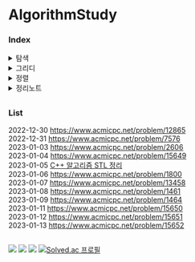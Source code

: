 # AlgorithmStudy

### Index
<details>
  <summary>
    탐색
  </summary>
  <div>
    2022-12-30 https://www.acmicpc.net/problem/12865 <br>
    2022-12-31 https://www.acmicpc.net/problem/7576 <br>
    2023-01-03 https://www.acmicpc.net/problem/2606 <br>
    2023-01-04 https://www.acmicpc.net/problem/15649 <br>
    2023-01-11 https://www.acmicpc.net/problem/15650 <br>
    2023-01-12 https://www.acmicpc.net/problem/15651 <br>
    2023-01-13 https://www.acmicpc.net/problem/15652 <br>
  </div>
</details>

<details>
  <summary>
    그리디
  </summary>
  <div>
    2023-01-06 https://www.acmicpc.net/problem/1800 <br>
    2023-01-07 https://www.acmicpc.net/problem/13458 <br>
    2023-01-08 https://www.acmicpc.net/problem/1461 <br>
    2023-01-09 https://www.acmicpc.net/problem/1464 <br>
  </div>
</details>

<details>
  <summary>
    정렬
  </summary>
  <div>

  </div>
</details>

<details>
  <summary>
    정리노트
  </summary>
  <div>
    2023-01-05  <a href="https://github.com/ongsiru/AlgorithmStudy/blob/master/2023-01-05/2023-01-05.cpp">C++ 알고리즘 STL 정리</a> <br>
  </div>
</details>

##
### List
  2022-12-30 https://www.acmicpc.net/problem/12865 <br>
  2022-12-31 https://www.acmicpc.net/problem/7576 <br>
  2023-01-03 https://www.acmicpc.net/problem/2606 <br>
  2023-01-04 https://www.acmicpc.net/problem/15649 <br>
  2023-01-05  <a href="https://github.com/ongsiru/AlgorithmStudy/blob/master/2023-01-05/2023-01-05.cpp">C++ 알고리즘 STL 정리</a> <br>
  2023-01-06 https://www.acmicpc.net/problem/1800 <br>
  2023-01-07 https://www.acmicpc.net/problem/13458 <br>
  2023-01-08 https://www.acmicpc.net/problem/1461 <br>
  2023-01-09 https://www.acmicpc.net/problem/1464 <br>
  2023-01-11 https://www.acmicpc.net/problem/15650 <br>
  2023-01-12 https://www.acmicpc.net/problem/15651 <br>
  2023-01-13 https://www.acmicpc.net/problem/15652 <br>

##
<a href="#"><img src="https://hits.seeyoufarm.com/api/count/incr/badge.svg?url=https%3A%2F%2Fgithub.com%2Fongsiru%2FAlgorithmStudy&count_bg=%23FF8D8D&title_bg=%23FF8D8D&icon=&icon_color=%23FFFFFF&title=+Visit&edge_flat=flase"/></a>
<a href="#"><img src="https://img.shields.io/badge/C++-00599C?style=flat-round&logo=C%2B%2B&logoColor=white"/></a>
<a href="#"><img src="https://img.shields.io/badge/VisualStudio-DD5BDD?style=flat-round&logo=visualstudio&logoColor=white"/></a>
[![Solved.ac
프로필](http://mazassumnida.wtf/api/mini/generate_badge?boj=gusdnr3548)](https://solved.ac/gusdnr3548)
